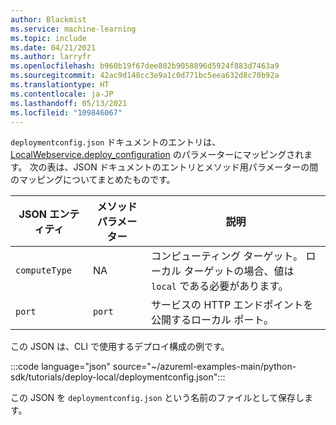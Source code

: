 ```yaml
---
author: Blackmist
ms.service: machine-learning
ms.topic: include
ms.date: 04/21/2021
ms.author: larryfr
ms.openlocfilehash: b960b19f67dee802b9058896d5924f883d7463a9
ms.sourcegitcommit: 42ac9d148cc3e9a1c0d771bc5eea632d8c70b92a
ms.translationtype: HT
ms.contentlocale: ja-JP
ms.lasthandoff: 05/13/2021
ms.locfileid: "109846067"
---
```

`deploymentconfig.json` ドキュメントのエントリは、[LocalWebservice.deploy_configuration](/python/api/azureml-core/azureml.core.webservice.local.localwebservicedeploymentconfiguration) のパラメーターにマッピングされます。 次の表は、JSON ドキュメントのエントリとメソッド用パラメーターの間のマッピングについてまとめたものです。

| JSON エンティティ | メソッド パラメーター | 説明 |
| ----- | ----- | ----- |
| `computeType` | NA | コンピューティング ターゲット。 ローカル ターゲットの場合、値は `local` である必要があります。 |
| `port` | `port` | サービスの HTTP エンドポイントを公開するローカル ポート。 |

この JSON は、CLI で使用するデプロイ構成の例です。


:::code language="json" source="~/azureml-examples-main/python-sdk/tutorials/deploy-local/deploymentconfig.json":::

この JSON を `deploymentconfig.json` という名前のファイルとして保存します。